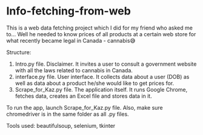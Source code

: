 # Info-fetching-from-web
This is a web data fetching project which I did for my friend who asked me to... Well he needed to know prices of all products at a certain web store for what recently became legal in Canada - cannabis😅

Structure:
1. Intro.py file. Disclaimer. It invites a user to consult a government website with all the laws related to cannabis in Canada.
2. interface.py file. User interface. It collects data about a user (DOB) as well as data about a product he/she would like to get prices for.
3. Scrape_for_Kaz.py file. The application itself. It runs Google Chrome, fetches data, creates an Excel file and stores data in it.

To run the app, launch Scrape_for_Kaz.py file. Also, make sure chromedriver is in the same folder as all .py files.

Tools used: beautifulsoup, selenium, tkinter
